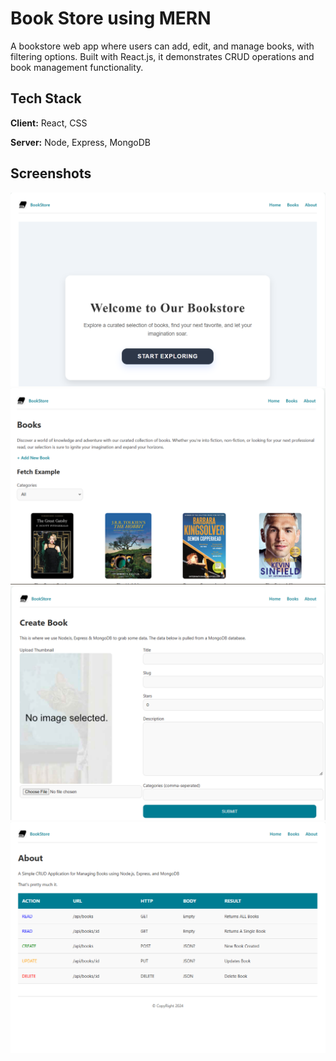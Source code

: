 
# Book Store using MERN

A bookstore web app where users can add, edit, and manage books, with filtering options. Built with React.js, it demonstrates CRUD operations and book management functionality.


## Tech Stack

**Client:** React, CSS 

**Server:** Node, Express, MongoDB


## Screenshots

![App Screenshot](Client/src/assets/page1.png)
![App Screenshot](Client/src/assets/page2.png)
![App Screenshot](Client/src/assets/page3.png)
![App Screenshot](Client/src/assets/page4.png)


